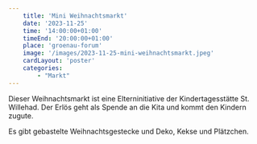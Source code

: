 ```yaml
---
    title: 'Mini Weihnachtsmarkt'
    date: '2023-11-25'
    time: '14:00:00+01:00'
    timeEnd: '20:00:00+01:00'
    place: 'groenau-forum'
    image: '/images/2023-11-25-mini-weihnachtsmarkt.jpeg'
    cardLayout: 'poster'
    categories:
        - "Markt"
---
```


Dieser Weihnachtsmarkt ist eine Elterninitiative der Kindertagesstätte St. Willehad.
Der Erlös geht als Spende an die Kita und kommt den Kindern zugute.

Es gibt gebastelte Weihnachtsgestecke und Deko, Kekse und Plätzchen.
